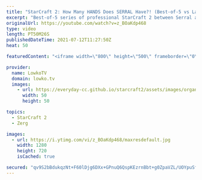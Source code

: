 ```yaml
---
title: "StarCraft 2: How Many HANDS Does SERRAL Have?! (Best-of-5 vs Lambo)"
excerpt: "Best-of-5 series of professional StarCraft 2 between Serral and Lambo. In this Zerg versus Zerg we watch two top-level European Zerg players face off in a series that was played during Dreamhack Summer Europe.  Support my work on Patreon: http://www.patreon.com/lowkotv Become a YouTube member: https://lowko.tv/join"
originalUrl: https://youtube.com/watch?v=z_BOaKdp468
type: video
length: PT50M26S
publishedDateTime: 2021-07-12T11:27:50Z
heat: 50

featuredContent: "<iframe width=\"800\" height=\"500\" frameborder=\"0\" src=\"https://www.youtube.com/embed/z_BOaKdp468\" allow=\"accelerometer; autoplay; encrypted-media; gyroscope; picture-in-picture\" allowfullscreen></iframe>"

provider:
  name: LowkoTV
  domain: lowko.tv
  images:
    - url: https://everyday-cc.github.io/starcraft2/assets/images/organizations/lowko.tv-50x50.jpg
      width: 50
      height: 50

topics:
  - StarCraft 2
  - Zerg

images:
  - url: https://i.ytimg.com/vi/z_BOaKdp468/maxresdefault.jpg
    width: 1280
    height: 720
    isCached: true

secured: "qv9S2bBdukqzNt+F60lDjg6DXx+GPnuQ6QspKEzrnBbt+g0ZpaVZL/UOYpuSf7qT0U4BDG7x5zFsV/rk7/Nm6nEgp1WTL8o8uHKi0uVOTeffHOMiA8w5ZVwxSUA2Zeu/KLcY4dTKNicZ9xOI2f/p273ebOI0MR7FRANtZxxyYLGOpmNfLGw3QNbWaOJcGJ3ztxdyBUjStimOP1EHkiuM9R3HJZkuuffsaRrx4+JO6J5uS525d7Qf/RIUTzLNjDX90MpQ1OZ64QNbIMEUzNutOZOBxFMEGE4EkasaBv8rnp4T944jikrBVJUd9UkmFkbtWi+y3ITOFSHn/2Nu7K6UOYbwcyNq7kltjbpy9XfYuHAF8fG4a/eeP01gWqsMPABJnT5PtD8Ig1bU3v3fdd7Zcm4kHuNA1mlCCCoq7JOEy5YrIi3rJ+W6venmevBE3te/;V3GhgTwq2PEo9M9/1HxF5Q=="
---
```


